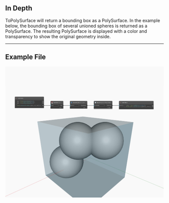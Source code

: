 ## In Depth
ToPolySurface will return a bounding box as a PolySurface. In the example below, the bounding box of several unioned spheres is returned as a PolySurface. The resulting PolySurface is displayed with a color and transparency to show the original geometry inside.
___
## Example File

![ToPolySurface](./Autodesk.DesignScript.Geometry.BoundingBox.ToPolySurface_img.jpg)

